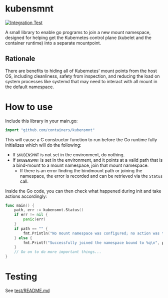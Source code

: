# kubensmnt

[![Integration Test](https://github.com/containers/kubensmnt/actions/workflows/integration-test.yml/badge.svg)](https://github.com/containers/kubensmnt/actions/workflows/integration-test.yml)

A small library to enable go programs to join a new mount namespace, designed
for helping get the Kubernetes control plane (kubelet and the container
runtime) into a separate mountpoint.

## Rationale

There are benefits to hiding all of Kubernetes' mount points from the host OS,
including cleanliness, safety from inspection, and reducing the load on system
processes like systemd that may need to interact with all mount in the default
namespace.

# How to use

Include this library in your main.go:

```go
import "github.com/containers/kubensmnt"
```

This will cause a C constructor function to run before the Go runtime fully
initializes which will do the following:
- If `$KUBENSMNT` is not set in the environment, do nothing.
- If `$KUBENSMNT` is set in the environment, and it points at a valid path that
  is a bind-mount to a mount namespace, join that mount namespace.
  - If there is an error finding the bindmount path or joining the namespace,
    the error is recorded and can be retrieved via the `Status` call.

Inside the Go code, you can then check what happened during init and take
actions accordingly:

```go
func main() {
    path, err := kubensmnt.Status()
    if err != nil {
        panic(err)
    }
    if path == "" {
        fmt.Println("No mount namespace was configured; no action was taken")
    } else {
        fmt.Printf("Successfully joined the namespace bound to %q\n", path)
    }
    // Go on to do more important things...
}
```

# Testing

See [test/README.md](test/README.md)
